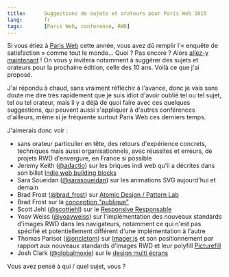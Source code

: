 ```yaml
---
title:      Suggestions de sujets et orateurs pour Paris Web 2015
lang:       fr
tags:       [Paris Web, conference, RWD]
---
```


Si vous étiez à [Paris Web](http://www.paris-web.fr/) cette année, vous avez dû remplir l'« enquête de satisfaction » comme tout le monde… Quoi ? Pas encore ? Alors [allez-y maintenant](http://www.paris-web.fr/avis/) ! On vous y invitera notamment à suggérer des sujets et orateurs pour la prochaine édition, celle des 10 ans. Voilà ce que j'ai proposé.

J'ai répondu à chaud, sans vraiment réfléchir à l'avance, donc je vais sans doute me dire très rapidement que je suis idiot d'avoir oublié tel ou tel sujet, tel ou tel orateur, mais il y a déjà de quoi faire avec ces quelques suggestions, qui peuvent aussi s'appliquer à d'autres conférences d'ailleurs, même si je fréquente surtout Paris Web ces derniers temps.

J'aimerais donc voir :

- sans orateur particulier en tête, des retours d'expérience concrets, techniques mais aussi organisationnels, avec réussites et erreurs, de projets RWD d'envergure, en France si possible
- Jeremy Keith ([@adactio](https://twitter.com/adactio)) sur les briques indi web qu'il a décrites dans son billet [Indie web building blocks](https://adactio.com/journal/7698)
- Sara Soueidan ([@sarasoueidan](https://twitter.com/sarasoueidan)) sur les animations SVG aujourd'hui et demain
- Brad Frost ([@brad_frost](https://twitter.com/brad_frost)) sur [Atomic Design / Pattern Lab](http://patternlab.io/)
- Brad Frost sur la [conception "publique"](http://bradfrost.com/blog/post/designing-in-the-open/)
- Scott Jehl ([@scottjehl](https://twitter.com/scottjehl)) sur le [Responsive Responsable](http://www.abookapart.com/products/responsible-responsive-design)
- Yoav Weiss ([@yoavweiss](https://twitter.com/yoavweiss)) sur l'implémentation des nouveaux standards d'images RWD dans les navigateurs, notamment ce qui n'est pas spécifié et potentiellement différent d'une implémentation à l'autre
- Thomas Parisot ([@oncletom](https://twitter.com/oncletom)) sur [Imager.js](https://github.com/BBC-News/Imager.js/) et son positionnement par rapport aux nouveaux standards d'images RWD et leur polyfill [Picturefill](http://scottjehl.github.io/picturefill/)
- Josh Clark ([@globalmoxie](https://twitter.com/globalmoxie)) sur le [design multi écrans](http://fr.slideshare.net/joshclark/bdconf-joshclarkglobalmoxie)

Vous avez pensé à qui / quel sujet, vous ?
